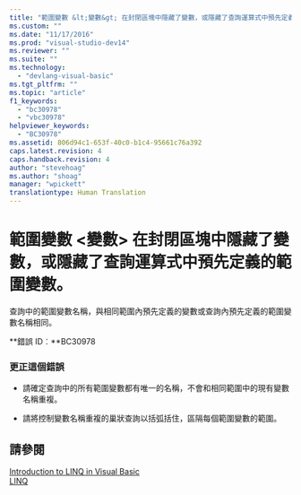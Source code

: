 ```yaml
---
title: "範圍變數 &lt;變數&gt; 在封閉區塊中隱藏了變數，或隱藏了查詢運算式中預先定義的範圍變數。 | Microsoft Docs"
ms.custom: ""
ms.date: "11/17/2016"
ms.prod: "visual-studio-dev14"
ms.reviewer: ""
ms.suite: ""
ms.technology: 
  - "devlang-visual-basic"
ms.tgt_pltfrm: ""
ms.topic: "article"
f1_keywords: 
  - "bc30978"
  - "vbc30978"
helpviewer_keywords: 
  - "BC30978"
ms.assetid: 806d94c1-653f-40c0-b1c4-95661c76a392
caps.latest.revision: 4
caps.handback.revision: 4
author: "stevehoag"
ms.author: "shoag"
manager: "wpickett"
translationtype: Human Translation
---
```

# 範圍變數 &lt;變數&gt; 在封閉區塊中隱藏了變數，或隱藏了查詢運算式中預先定義的範圍變數。
查詢中的範圍變數名稱，與相同範圍內預先定義的變數或查詢內預先定義的範圍變數名稱相同。  
  
 **錯誤 ID︰**BC30978  
  
### 更正這個錯誤  
  
-   請確定查詢中的所有範圍變數都有唯一的名稱，不會和相同範圍中的現有變數名稱重複。  
  
-   請將控制變數名稱重複的巢狀查詢以括弧括住，區隔每個範圍變數的範圍。  
  
## 請參閱  
 [Introduction to LINQ in Visual Basic](../../visual-basic/programming-guide/language-features/linq/introduction-to-linq.md)   
 [LINQ](../../visual-basic/programming-guide/language-features/linq/index.md)